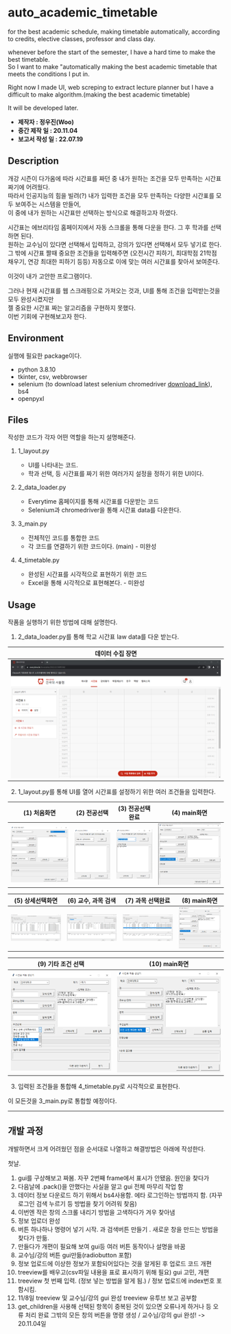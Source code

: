 # auto_academic_timetable
for the best academic schedule, making timetable automatically, according to credits, elective classes, professor and class day.

whenever before the start of the semester, I have a hard time to make the best timetable.   
So I want to make "automatically making the best academic timetable that meets the conditions I put in.   

Right now I made UI, web screping to extract lecture planner but I have a difficult to make algorithm.(making the best academic timetable)   

It will be developed later.   

* **제작자 : 정우진(Woo)**
* **중간 제작 일 : 20.11.04**
* **보고서 작성 일 : 22.07.19**


## Description

개강 시즌이 다가옴에 따라 시간표를 짜던 중 내가 원하는 조건을 모두 만족하는 시간표 짜기에 어려웠다.    
따라서 인공지능의 힘을 빌려(?) 내가 입력한 조건을 모두 만족하는 다양한 시간표를 모두 보여주는 시스템을 만들어,    
이 중에 내가 원하는 시간표만 선택하는 방식으로 해결하고자 하였다.   

시간표는 에브리타임 홈페이지에서 자동 스크롤을 통해 다운을 한다. 그 후 학과를 선택하면 된다.   
원하는 교수님이 있다면 선택해서 입력하고, 강의가 있다면 선택해서 모두 넣기로 한다.    
그 밖에 시간표 짤때 중요한 조건들을 입력해주면 (오전시간 피하기, 최대학점 21학점 채우기, 연강 최대한 피하기 등등)
자동으로 이에 맞는 여러 시간표를 찾아서 보여준다.   

이것이 내가 고안한 프로그램이다.    

그러나 현재 시간표를 웹 스크래핑으로 가져오는 것과, UI를 통해 조건을 입력받는것을 모두 완성시켰지만   
젤 중요한 시간표 짜는 알고리즘을 구현하지 못했다.   
이번 기회에 구현해보고자 한다. 

## Environment
실행에 필요한 package이다.   

* python 3.8.10
* tkinter, csv, webbrowser
* selenium (to download latest selenium chromedriver [download_link](https://sites.google.com/chromium.org/driver/)), bs4
* openpyxl
  
## Files
작성한 코드가 각자 어떤 역할을 하는지 설명해준다. 
1. 1_layout.py
    * UI를 나타내는 코드. 
	* 학과 선택, 등 시간표를 짜기 위한 여러가지 설정을 정하기 위한 UI이다. 
	
2. 2_data_loader.py
    * Everytime 홈페이지를 통해 시간표를 다운받는 코드
	* Selenium과 chromedriver을 통해 시간표 data를 다운한다. 
	
3. 3_main.py
    * 전체적인 코드를 통합한 코드
	* 각 코드를 연결하기 위한 코드이다. (main) - 미완성
	
4. 4_timetable.py
    * 완성된 시간표를 시각적으로 표현하기 위한 코드
	* Excel을 통해 시각적으로 표현해본다. - 미완성

## Usage
작품을 실행하기 위한 방법에 대해 설명한다.   

1. 2_data_loader.py를 통해 학교 시간표 law data를 다운 받는다. 

|데이터 수집 장면|
|--|
|![nn](/image/data_loader.png)|


2. 1_layout.py를 통해 UI를 열어 시간표를 설정하기 위한 여러 조건들을 입력한다.   

|(1) 처음화면|(2) 전공선택|(3) 전공선택 완료|(4) main화면|
|--|--|--|--|
|![nn](/image/main_img.png)|![nn](/image/subject_select.png)|![nn](/image/subject_select_1.png)|![nn](/image/complete_1.png)|  

|(5) 상세선택화면|(6) 교수, 과목 검색|(7) 과목 선택완료|(8) main화면|
|--|--|--|--|
|![nn](/image/pro_lec_select.png)|![nn](/image/pro_lec_select_1.png)|![nn](/image/pro_lec_select_2.png)|![nn](/image/complete_2.png)|   

|(9) 기타 조건 선택|(10) main화면|
|--|--|
|![nn](/image/complete_3.png)|![nn](/image/complete_4.png)|

3. 입력된 조건들을 통합해 4_timetable.py로 시각적으로 표현한다.    

이 모든것을 3_main.py로 통합할 예정이다. 

---------------------------------------------------------

## 개발 과정

개발하면서 크게 어려웠던 점을 순서대로 나열하고 해결방법은 아래에 작성한다.

첫날.
1. gui를 구상해보고 짜봄. 자꾸 2번째 frame에서 표시가 안됐음. 원인을 찾다가
2. 다음날에 .pack()을 안했다는 사실을 알고 gui 전체 마무리 작업 함
3. 데이터 정보 다운로드 하기 위해서 bs4사용함. 에타 로그인하는 방법까지 함. (자꾸 로그인 검색 누르기 등 방법을 찾기 어려워 찾음)
4. 이번엔 작은 창의 스크롤 내리기 방법을 고색하다가 겨우 찾아냄
5. 정보 업로더 완성
6. 버튼 하나하나 명령어 넣기 시작. 과 검색버튼 만들기 . 새로운 창을 만드는 방법을 찾다가 만듦.
7. 만들다가 개편이 필요해 보여 gui등 여러 버튼 동작이나 설명을 바꿈
8. 교수님/강의 버튼 gui만듦(radiobutton 포함)
9. 정보 업로드에 이상한 정보가 포함되어있다는 것을 알게된 후 업로드 코드 개편
10. treeview를 배우고(csv파일 내용을 표로 표시하기 위해 필요) gui 고민, 개편
11. treeview 첫 번째 입력. (정보 넣는 방법을 알게 됨.) / 정보 업로드에 index번호 포함시킴. 
12. 11/8일 treeview 및 교수님/강의 gui 완성 treeview 유투브 보고 공부함
13. get_children을 사용해 선택된 항목이 중복된 것이 있으면 오류나게 하거나 등 오류 처리 완료
그밖의 모든 창의 버튼을 명령 생성 / 교수님/강의 gui 완성! -> 20.11.04일


